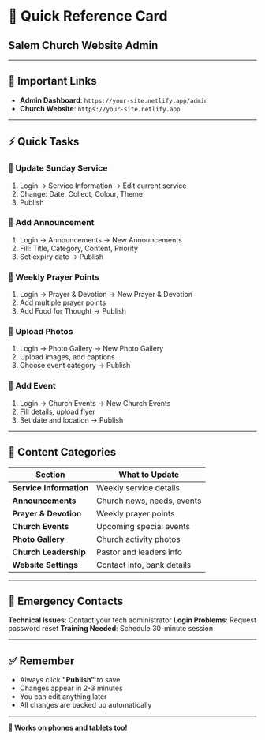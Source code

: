 # 🚀 Quick Reference Card
## Salem Church Website Admin

---

## 🔗 **Important Links**
- **Admin Dashboard**: `https://your-site.netlify.app/admin`
- **Church Website**: `https://your-site.netlify.app`

---

## ⚡ **Quick Tasks**

### **📅 Update Sunday Service**
1. Login → Service Information → Edit current service
2. Change: Date, Collect, Colour, Theme
3. Publish

### **📢 Add Announcement**
1. Login → Announcements → New Announcements
2. Fill: Title, Category, Content, Priority
3. Set expiry date → Publish

### **🙏 Weekly Prayer Points**
1. Login → Prayer & Devotion → New Prayer & Devotion
2. Add multiple prayer points
3. Add Food for Thought → Publish

### **📸 Upload Photos**
1. Login → Photo Gallery → New Photo Gallery
2. Upload images, add captions
3. Choose event category → Publish

### **📅 Add Event**
1. Login → Church Events → New Church Events
2. Fill details, upload flyer
3. Set date and location → Publish

---

## 🎯 **Content Categories**

| Section | What to Update |
|---------|----------------|
| **Service Information** | Weekly service details |
| **Announcements** | Church news, needs, events |
| **Prayer & Devotion** | Weekly prayer points |
| **Church Events** | Upcoming special events |
| **Photo Gallery** | Church activity photos |
| **Church Leadership** | Pastor and leaders info |
| **Website Settings** | Contact info, bank details |

---

## 🚨 **Emergency Contacts**

**Technical Issues**: Contact your tech administrator
**Login Problems**: Request password reset
**Training Needed**: Schedule 30-minute session

---

## ✅ **Remember**
- Always click **"Publish"** to save
- Changes appear in 2-3 minutes
- You can edit anything later
- All changes are backed up automatically

---

**📱 Works on phones and tablets too!**